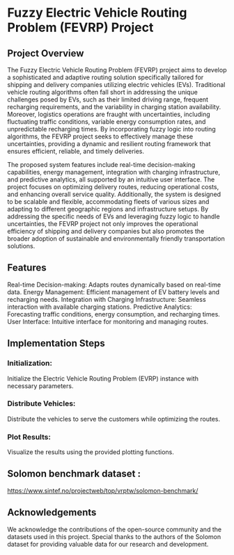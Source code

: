 # Fuzzy Electric Vehicle Routing Problem (FEVRP) Project
## Project Overview
The Fuzzy Electric Vehicle Routing Problem (FEVRP) project aims to develop a sophisticated and adaptive routing solution specifically tailored for shipping and delivery companies utilizing electric vehicles (EVs). Traditional vehicle routing algorithms often fall short in addressing the unique challenges posed by EVs, such as their limited driving range, frequent recharging requirements, and the variability in charging station availability. Moreover, logistics operations are fraught with uncertainties, including fluctuating traffic conditions, variable energy consumption rates, and unpredictable recharging times. By incorporating fuzzy logic into routing algorithms, the FEVRP project seeks to effectively manage these uncertainties, providing a dynamic and resilient routing framework that ensures efficient, reliable, and timely deliveries.

The proposed system features include real-time decision-making capabilities, energy management, integration with charging infrastructure, and predictive analytics, all supported by an intuitive user interface. The project focuses on optimizing delivery routes, reducing operational costs, and enhancing overall service quality. Additionally, the system is designed to be scalable and flexible, accommodating fleets of various sizes and adapting to different geographic regions and infrastructure setups. By addressing the specific needs of EVs and leveraging fuzzy logic to handle uncertainties, the FEVRP project not only improves the operational efficiency of shipping and delivery companies but also promotes the broader adoption of sustainable and environmentally friendly transportation solutions.

## Features
Real-time Decision-making: Adapts routes dynamically based on real-time data.
Energy Management: Efficient management of EV battery levels and recharging needs.
Integration with Charging Infrastructure: Seamless interaction with available charging stations.
Predictive Analytics: Forecasting traffic conditions, energy consumption, and recharging times.
User Interface: Intuitive interface for monitoring and managing routes.

## Implementation Steps
### Initialization:
Initialize the Electric Vehicle Routing Problem (EVRP) instance with necessary parameters.
### Distribute Vehicles:
Distribute the vehicles to serve the customers while optimizing the routes.
### Plot Results:
Visualize the results using the provided plotting functions.


## Solomon benchmark dataset :
https://www.sintef.no/projectweb/top/vrptw/solomon-benchmark/

## Acknowledgements
We acknowledge the contributions of the open-source community and the datasets used in this project. Special thanks to the authors of the Solomon dataset for providing valuable data for our research and development.
